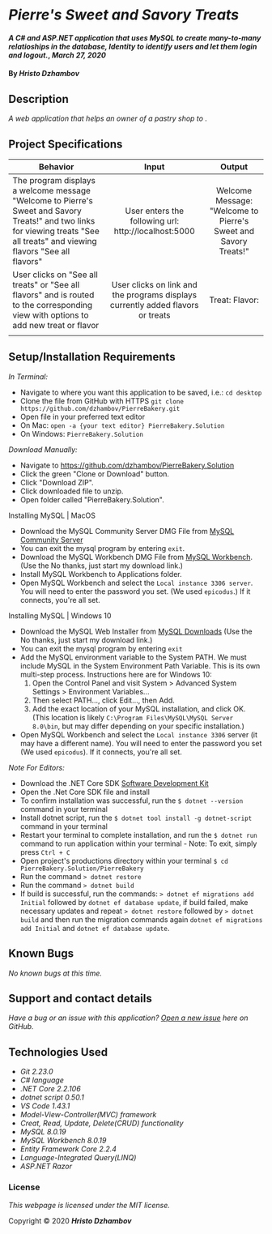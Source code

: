 # _Pierre's Sweet and Savory Treats_

#### _A C# and ASP.NET application that uses MySQL to create many-to-many relatioships in the database, Identity to identify users and let them login and logout._, _March 27, 2020_

#### By _**Hristo Dzhambov**_

## Description

_A web application that helps an owner of a pastry shop to ._

## Project Specifications

| Behavior | Input | Output |
|---|:---:|:---:|
|The program displays a welcome message "Welcome to Pierre's Sweet and Savory Treats!" and two links for viewing treats "See all treats" and viewing flavors "See all flavors"|User enters the following url: http://localhost:5000| Welcome Message: "Welcome to Pierre's Sweet and Savory Treats!"|
|User clicks on "See all treats" or "See all flavors" and is routed to the corresponding view with options to add new treat or flavor|User clicks on link and the programs displays currently added flavors or treats|Treat:   Flavor:|
||||

## Setup/Installation Requirements

_In Terminal:_

* Navigate to where you want this application to be saved, i.e.:
```cd desktop```
* Clone the file from GitHub with HTTPS
```git clone https://github.com/dzhambov/PierreBakery.git```
* Open file in your preferred text editor
* On Mac: ```open -a {your text editor} PierreBakery.Solution```
* On Windows: ```PierreBakery.Solution```

_Download Manually:_

* Navigate to https://github.com/dzhambov/PierreBakery.Solution
* Click the green "Clone or Download" button.
* Click "Download ZIP".
* Click downloaded file to unzip.
* Open folder called "PierreBakery.Solution".

Installing MySQL | MacOS
* Download the MySQL Community Server DMG File from [MySQL Community Server](https://dev.mysql.com/downloads/file/?id=484914)
* You can exit the mysql program by entering ```exit```.
* Download the MySQL Workbench DMG File from [MySQL Workbench](https://dev.mysql.com/downloads/file/?id=484391). (Use the No thanks, just start my download link.)
* Install MySQL Workbench to Applications folder.
* Open MySQL Workbench and select the ```Local instance 3306 server```. You will need to enter the password you set. (We used ```epicodus```.) If it connects, you're all set.

 Installing MySQL | Windows 10
* Download the MySQL Web Installer from [MySQL Downloads](https://dev.mysql.com/downloads/file/?id=484919) (Use the No thanks, just start my download link.)
* You can exit the mysql program by entering ```exit```
* Add the MySQL environment variable to the System PATH. We must include MySQL in the System Environment Path Variable. This is its own multi-step process. Instructions here are for Windows 10:
  1. Open the Control Panel and visit System > Advanced System Settings > Environment Variables...
  2. Then select PATH..., click Edit..., then Add.
  3. Add the exact location of your MySQL installation, and click OK. (This location is likely ```C:\Program Files\MySQL\MySQL Server 8.0\bin```, but may differ depending on your specific installation.)
* Open MySQL Workbench and select the ```Local instance 3306``` server (it may have a different name). You will need to enter the password you set (We used ```epicodus```). If it connects, you're all set.

_Note For Editors:_ 
* Download the .NET Core SDK [Software Development Kit](https://dotnet.microsoft.com/download)
* Open the .Net Core SDK file and install
* To confirm installation was successful, run the ```$ dotnet --version``` command in your terminal
* Install dotnet script, run the ```$ dotnet tool install -g dotnet-script``` command in your terminal
* Restart your terminal to complete installation, and run the ```$ dotnet run``` command to run application within your terminal - Note: To exit, simply press ```Ctrl + C```
* Open project's productions directory within your terminal ```$ cd PierreBakery.Solution/PierreBakery```
* Run the command ```> dotnet restore```
* Run the command ```> dotnet build``` 
* If build is successful, run the commands: ```> dotnet ef migrations add Initial``` followed by ```dotnet ef database update```, if build failed, make necessary updates and repeat ```> dotnet restore``` followed by ```> dotnet build``` and then run the migration commands again ```dotnet ef migrations add Initial``` and ```dotnet ef database update```.

## Known Bugs

_No known bugs at this time._

## Support and contact details

_Have a bug or an issue with this application? [Open a new issue](https://github.com/dzhambov/PierreBakery/issues) here on GitHub._

## Technologies Used

* _Git 2.23.0_
* _C# language_
* _.NET Core 2.2.106_
* _dotnet script 0.50.1_
* _VS Code 1.43.1_
* _Model-View-Controller(MVC) framework_
* _Creat, Read, Update, Delete(CRUD) functionality_
* _MySQL 8.0.19_
* _MySQL Workbench 8.0.19_
* _Entity Framework Core 2.2.4_
* _Language-Integrated Query(LINQ)_
* _ASP.NET Razor_

### License

*This webpage is licensed under the MIT license.*

Copyright &copy; 2020 **_Hristo Dzhambov_**